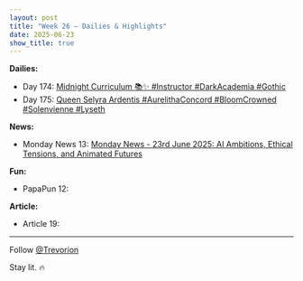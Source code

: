 ```yaml
---
layout: post
title: "Week 26 – Dailies & Highlights"
date: 2025-06-23
show_title: true
---
```


**Dailies:**  
- Day 174: [Midnight Curriculum 📚✨ #Instructor #DarkAcademia #Gothic](https://x.com/Trevorion/status/1937250426891509992)
- Day 175: [Queen Selyra Ardentis  #AurelithaConcord #BloomCrowned #Solenvienne #Lyseth](https://x.com/Trevorion/status/1937509320507425012)

**News:**  
- Monday News 13: [Monday News - 23rd June 2025: AI Ambitions, Ethical Tensions, and Animated Futures](https://x.com/Trevorion/status/1937141718341525889)

**Fun:**  
- PapaPun 12: []()

**Article:**  
- Article 19: []()

---
Follow [@Trevorion](https://x.com/Trevorion)

Stay lit. 🔥
